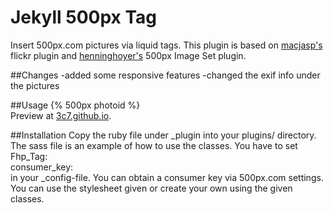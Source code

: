 Jekyll 500px Tag
================
Insert 500px.com pictures via liquid tags. This plugin is based on [macjasp's](https://github.com/macjasp) flickr plugin and [henninghoyer's](https://github.com/henninghoyer) 500px Image Set plugin.   

##Changes
-added some responsive features
-changed the exif info under the pictures

##Usage
{% 500px photoid %}   
Preview at [3c7.github.io](http://3c7.github.io).  

##Installation
Copy the ruby file under _plugin into your plugins/ directory. The sass file is an example of how to use the classes.
You have to set   
Fhp_Tag:  
  consumer_key:   
in your _config-file. You can obtain a consumer key via 500px.com settings.
You can use the stylesheet given or create your own using the given classes.
